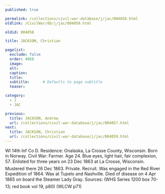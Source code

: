 ```yaml
---
published: true

permalink: /collections/civil-war-database/j/jac/004058.html
oldlink: /CivilWar/db/j/jac/004058.html

oldid: 004058

title: JACKSON, Christian

pagelist:
  exclude: false
  order: 4058
  image: 
  alt:
  caption:
  title:
  subtitle:      # Defaults to page subtitle
  teaser:

category: 
  - J 
  - JAC

previous:
  title: JACKSON, Andrew
  url: /collections/civil-war-database/j/jac/004057.html  
next:
  title: JACKSON, Christian
  url: /collections/civil-war-database/j/jac/004059.html   
---
```

WI 14th Inf Co D. Residence: Onalaska, La Crosse County, Wisconsin. Born in Norway. Civil War: Farmer. Age 24. Blue eyes, light hair, fair complexion, 5&#146;7&#148;. Enlisted for three years on 23 Dec 1863 at La Crosse, Wisconsin. Mustered there 26 Dec 1863. Private. Recruit. Was engaged in the Red River Expedition of 1864. Was at Tupelo and Nashville. Died of disease on 4 Apr 1865 on board the Steamer &#147;Lady Gray&#148;. Sources: (WHS Series 1200 box 70-13; red book vol 19, p80) (WLCW p71)